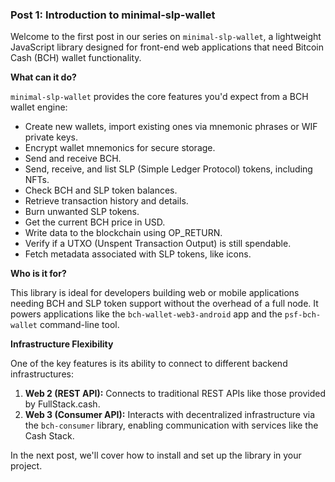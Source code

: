 ### Post 1: Introduction to minimal-slp-wallet

Welcome to the first post in our series on `minimal-slp-wallet`, a lightweight JavaScript library designed for front-end web applications that need Bitcoin Cash (BCH) wallet functionality.

**What can it do?**

`minimal-slp-wallet` provides the core features you'd expect from a BCH wallet engine:

* Create new wallets, import existing ones via mnemonic phrases or WIF private keys.
* Encrypt wallet mnemonics for secure storage.
* Send and receive BCH.
* Send, receive, and list SLP (Simple Ledger Protocol) tokens, including NFTs.
* Check BCH and SLP token balances.
* Retrieve transaction history and details.
* Burn unwanted SLP tokens.
* Get the current BCH price in USD.
* Write data to the blockchain using OP\_RETURN.
* Verify if a UTXO (Unspent Transaction Output) is still spendable.
* Fetch metadata associated with SLP tokens, like icons.

**Who is it for?**

This library is ideal for developers building web or mobile applications needing BCH and SLP token support without the overhead of a full node. It powers applications like the `bch-wallet-web3-android` app and the `psf-bch-wallet` command-line tool.

**Infrastructure Flexibility**

One of the key features is its ability to connect to different backend infrastructures:

1.  **Web 2 (REST API):** Connects to traditional REST APIs like those provided by FullStack.cash.
2.  **Web 3 (Consumer API):** Interacts with decentralized infrastructure via the `bch-consumer` library, enabling communication with services like the Cash Stack.

In the next post, we'll cover how to install and set up the library in your project.
